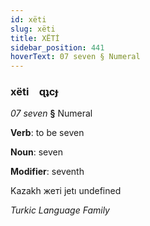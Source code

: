 ```yaml
---
id: xëti
slug: xëti
title: XËTİ
sidebar_position: 441
hoverText: 07 seven § Numeral
---
```


### xëti&emsp;<span kind="abugida">ɋʇcɟ</span>

*07 seven* **§** Numeral

**Verb**: to be seven

**Noun**: seven

**Modifier**: seventh

Kazakh жеті jetı undefined

*Turkic Language Family*
